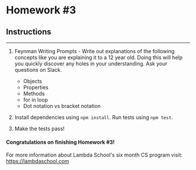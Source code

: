 # Homework #3

## Instructions
---
1. Feynman Writing Prompts - Write out explanations of the following concepts like you are explaining it to a 12 year old.  Doing this will help you quickly discover any holes in your understanding.  Ask your questions on Slack.
		
	* Objects
	* Properties
	* Methods
	* for in loop
	* Dot notation vs bracket notation

2. Install dependencies using `npm install`.  Run tests using `npm test`.

3. Make the tests pass!


#### Congratulations on finishing Homework #3!

For more information about Lambda School's six month CS program visit: https://lambdaschool.com
